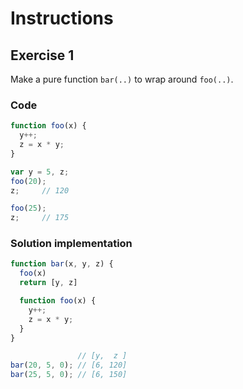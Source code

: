 # Instructions

## Exercise 1
Make a pure function `bar(..)` to wrap around `foo(..)`.

### Code

```js
function foo(x) {
  y++;
  z = x * y;
}

var y = 5, z;
foo(20);
z;     // 120

foo(25);
z;     // 175
```

### Solution implementation
```js
function bar(x, y, z) {
  foo(x)
  return [y, z]

  function foo(x) {
    y++;
    z = x * y;
  }
}

               // [y,  z ]
bar(20, 5, 0); // [6, 120]
bar(25, 5, 0); // [6, 150]
```


